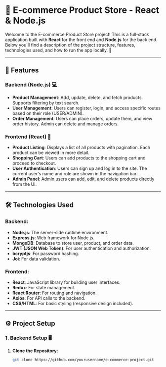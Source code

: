 # 🎉 E-commerce Product Store - React & Node.js

Welcome to the E-commerce Product Store project! This is a full-stack application built with **React** for the front end and **Node.js** for the back end. Below you'll find a description of the project structure, features, technologies used, and how to run the app locally. 🚀

---

## 🌟 Features

### Backend (Node.js) 💻

- **Product Management**: Add, update, delete, and fetch products. Supports filtering by text search.
- **User Management**: Users can register, login, and access specific routes based on their role (USER/ADMIN).
- **Order Management**: Users can place orders, update them, and view order history. Admin can delete and manage orders.
  
### Frontend (React) 🎨

- **Product Listing**: Displays a list of all products with pagination. Each product can be viewed in more detail.
- **Shopping Cart**: Users can add products to the shopping cart and proceed to checkout.
- **User Authentication**: Users can sign up and log in to the site. The current user's name and role are shown in the navigation bar.
- **Admin Panel**: Admin users can add, edit, and delete products directly from the UI.

---

## 🛠️ Technologies Used

### Backend:
- **Node.js**: The server-side runtime environment.
- **Express.js**: Web framework for Node.js.
- **MongoDB**: Database to store user, product, and order data.
- **JWT (JSON Web Token)**: For user authentication and authorization.
- **bcryptjs**: For password hashing.
- **Joi**: For data validation.

### Frontend:
- **React**: JavaScript library for building user interfaces.
- **Redux**: For state management.
- **React Router**: For routing and navigation.
- **Axios**: For API calls to the backend.
- **CSS/HTML**: For basic styling (responsive design included).

---

## ⚙️ Project Setup

### 1. Backend Setup 🖥️

1. **Clone the Repository**:

   ```bash
   git clone https://github.com/yourusername/e-commerce-project.git
